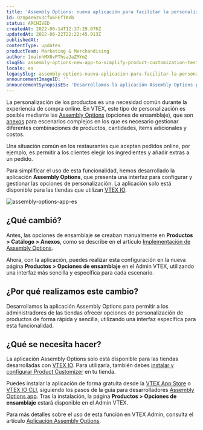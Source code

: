 ```yaml
---
title: 'Assembly Options: nueva aplicación para facilitar la personalización de productos-TESTE'
id: Oznp4e6zv3cfu6FEfTKVb
status: ARCHIVED
createdAt: 2022-06-14T12:37:29.076Z
updatedAt: 2022-06-22T22:22:45.913Z
publishedAt: 
contentType: updates
productTeam: Marketing & Merchandising
author: 1malnhMX0vPThsaJaZMYm2
slugEN: assembly-options-new-app-to-simplify-product-customization-teste
locale: es
legacySlug: assembly-options-nueva-aplicacion-para-facilitar-la-personalizacion-de
announcementImageID: ''
announcementSynopsisES: 'Desarrollamos la aplicación Assembly Options para simplificar la personalización de los productos durante la compra.'
---
```



La personalización de los productos es una necesidad común durante la experiencia de compra online. En VTEX, este tipo de personalización es posible mediante las [Assembly Options](https://help.vtex.com/es/tutorial/assembly-options--5x5FhNr4f5RUGDEGWzV1nH) (opciones de ensamblaje), que son [anexos](https://help.vtex.com/es/tutorial/que-es-un-anexo--aGICk0RVbqKg6GYmQcWUm) para escenarios complejos en los que es necesario gestionar diferentes combinaciones de productos, cantidades, ítems adicionales y costos.

Una situación común en los restaurantes que aceptan pedidos online, por ejemplo, es permitir a los clientes elegir los ingredientes y añadir extras a un pedido.

Para simplificar el uso de esta funcionalidad, hemos desarrollado la aplicación **Assembly Options**, que presenta una interfaz para configurar y gestionar las opciones de personalización. La aplicación solo está disponible para las tiendas que utilizan [VTEX IO](https://vtex.com/br-pt/store-framework/).

![assembly-options-app-es](https://images.ctfassets.net/alneenqid6w5/7AoMYLduvKisAxKMho64m0/322bc4f9209983c3fc2f5c7bc85321d6/assembly-options-app-es.PNG)

## ¿Qué cambió?

Antes, las opciones de ensamblaje se creaban manualmente en **Productos > Catálogo > Anexos**, como se describe en el artículo [Implementación de Assembly Options](https://help.vtex.com/es/tutorial/assembly-options--5x5FhNr4f5RUGDEGWzV1nH#implementacion-de-assembly-options).

Ahora, con la aplicación, puedes realizar esta configuración en la nueva página **Productos > Opciones de ensamblaje** en el Admin VTEX, utilizando una interfaz más sencilla y específica para cada escenario.

## ¿Por qué realizamos este cambio?

Desarrollamos la aplicación Assembly Options para permitir a los administradores de las tiendas ofrecer opciones de personalización de productos de forma rápida y sencilla, utilizando una interfaz específica para esta funcionalidad.

## ¿Qué se necesita hacer?

La aplicación Assembly Options solo está disponible para las tiendas desarrolladas con [VTEX IO](https://vtex.com/br-pt/store-framework/). Para utilizarla, también debes [instalar y configurar Product Customizer](https://developers.vtex.com/vtex-developer-docs/docs/vtex-product-customizer) en tu tienda.

Puedes instalar la aplicación de forma gratuita desde la [VTEX App Store](https://apps.vtex.com/vtex-admin-assembly-options/p) o [VTEX IO CLI](https://developers.vtex.com/vtex-developer-docs/docs/vtex-io-documentation-vtex-io-cli-installation-and-command-reference), siguiendo los pasos de la guía para desarrolladores [Assembly Options app](https://developers.vtex.com/vtex-developer-docs/docs/assembly-options-app). Tras la instalación, la página **Productos > Opciones de ensamblaje** estará disponible en el Admin VTEX.

Para más detalles sobre el uso de esta función en VTEX Admin, consulta el artículo [Aplicación Assembly Options](https://help.vtex.com/es/tutorial/aplicacion-assembly-options--54mWg37mojrqOgCA79iqqk).

